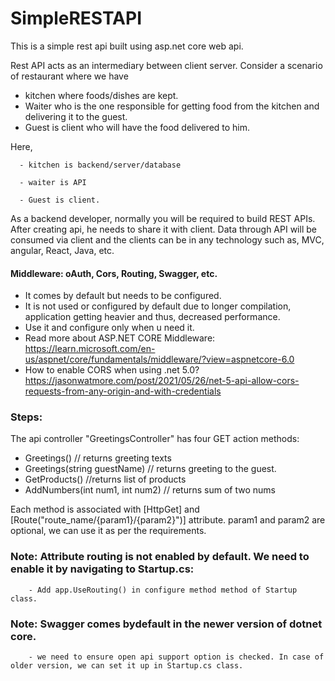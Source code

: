 # SimpleRESTAPI

This is a simple rest api built using asp.net core web api.

Rest API acts as an intermediary between client server.
Consider a scenario of restaurant where we have
- kitchen where foods/dishes are kept.
- Waiter who is the one responsible for getting food from the kitchen and delivering it to the guest.
- Guest is client who will have the food delivered to him.

Here, 
      
      - kitchen is backend/server/database
      
      - waiter is API
      
      - Guest is client.
      
 As a backend developer, normally you will be required to build REST APIs.
 After creating api, he needs to share it with client.
 Data through API will be consumed via client and the clients can be in any technology such as, MVC, angular, React, Java, etc.
 
 #### Middleware: oAuth, Cors, Routing, Swagger, etc.
- It comes by default but needs to be configured.
- It is not used or configured by default due to longer compilation, application getting heavier and thus, decreased performance.
- Use it and configure only when u need it.
- Read more about ASP.NET CORE Middleware: https://learn.microsoft.com/en-us/aspnet/core/fundamentals/middleware/?view=aspnetcore-6.0
- How to enable CORS when using .net 5.0?
	https://jasonwatmore.com/post/2021/05/26/net-5-api-allow-cors-requests-from-any-origin-and-with-credentials

  
### Steps:
The api controller "GreetingsController" has four GET action methods:

- Greetings() // returns greeting texts
- Greetings(string guestName)  // returns greeting to the guest.
- GetProducts() //returns list of products
- AddNumbers(int num1, int num2) // returns sum of two nums
 
 Each method is associated with [HttpGet] and [Route("route_name/{param1}/{param2}")] attribute.
 param1 and param2 are optional, we can use it as per the requirements.
 
 ### Note: Attribute routing is not enabled by default. We need to enable it by navigating to Startup.cs:
        
        - Add app.UseRouting() in configure method method of Startup class.
 
### Note: Swagger comes bydefault in the newer version of dotnet core.
        
        - we need to ensure open api support option is checked. In case of older version, we can set it up in Startup.cs class.
        

 
